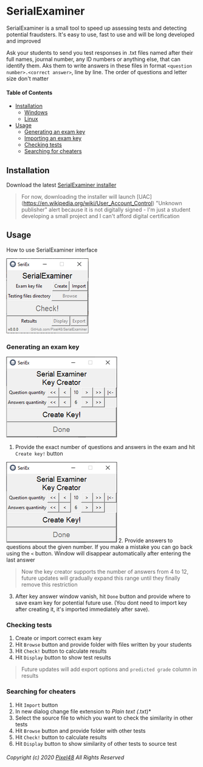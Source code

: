# SerialExaminer
  SerialExaminer is a small tool to speed up assessing tests and detecting potential fraudsters. It's easy to use, fast to use and will be long developed and improved

  Ask your students to send you test responses in .txt files named after their full names, journal number, any ID numbers or anything else, that can identify them. Aks them to write answers in these files in format `<question number>.<correct answer>`, line by line. The order of questions and letter size don't matter

#### Table of Contents
  - [Installation](https://github.com/Pixel48/SerialExaminer#installation)
    - [Windows](https://github.com/Pixel48/SerialExaminer#windows)
    - [Linux](https://github.com/Pixel48/SerialExaminer#linux)
  - [Usage](https://github.com/Pixel48/SerialExaminer#usage)
    - [Generating an exam key](https://github.com/Pixel48/SerialExaminer#generating-an-exam-key)
    - [Importing an exam key](https://github.com/Pixel48/SerialExaminer#importing-an-exam-key)
    - [Checking tests](https://github.com/Pixel48/SerialExaminer#checking-tests)
    - [Searching for cheaters](https://github.com/Pixel48/SerialExaminer#searching-for-cheaters)

## Installation
  Download the latest [SerialExaminer installer](https://github.com/Pixel48/SerialExaminer/releases/latest)
  > For now, downloading the installer will launch [UAC] (https://en.wikipedia.org/wiki/User_Account_Control) "Unknown publisher" alert because it is not digitally signed - I'm just a student developing a small project and I can't afford digital certification

## Usage
  How to use SerialExaminer interface
  
  ![Main window dummy](./docs/img/main_window.png)

### Generating an exam key
  ![Key parameters](./docs/img/key_parameters.png)
  1. Provide the exact number of questions and answers in the exam and hit `Create key!` button

  ![Key parameters](./docs/img/key_parameters.png)
  2. Provide answers to questions about the given number. If you make a mistake you can go back using the `<` button. Window will disappear automatically after entering the last answer
  > Now the key creator supports the number of answers from 4 to 12, future updates will gradually expand this range until they finally remove this restriction

  3. After key answer window vanish, hit `Done` button and provide where to save exam key for potential future use. (You dont need to import key after creating it, it's imported immediately after save).

### Checking tests
  1. Create or import correct exam key
  2. Hit `Browse` button and provide folder with files written by your students
  3. Hit `Check!` button to calculate results
  4. Hit `Display` button to show test results
  > Future updates will add export options and `predicted grade` column in results

### Searching for cheaters
  1. Hit `Import` button
  2. In new dialog change file extension to *Plain text (*.txt)*
  3. Select the source file to which you want to check the similarity in other tests
  4. Hit `Browse` button and provide folder with other tests
  5. Hit `Check!` button to calculate results
  6. Hit `Display` button to show similarity of other tests to source test

###### Copyright (c) 2020 [Pixel48](https://github.com/Pixel48/) All Rights Reserved
